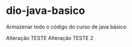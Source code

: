 # dio-java-basico
Armazenar todo o código do curso de java básico

Alteração TESTE
Alteração TESTE 2

